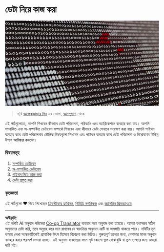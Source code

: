 <!--
CO_OP_TRANSLATOR_METADATA:
{
  "original_hash": "abc3309ab41bc5a7846f70ee1a055838",
  "translation_date": "2025-08-27T08:19:17+00:00",
  "source_file": "2-Working-With-Data/README.md",
  "language_code": "bn"
}
-->
# ডেটা নিয়ে কাজ করা

![ডেটার প্রতি ভালোবাসা](../../../translated_images/data-love.a22ef29e6742c852505ada062920956d3d7604870b281a8ca7c7ac6f37381d5a.bn.jpg)
> ছবি <a href="https://unsplash.com/@swimstaralex?utm_source=unsplash&utm_medium=referral&utm_content=creditCopyText">আলেকজান্ডার সিন</a> এর তোলা, <a href="https://unsplash.com/s/photos/data?utm_source=unsplash&utm_medium=referral&utm_content=creditCopyText">আনস্প্ল্যাশ</a> থেকে

এই পাঠগুলোতে, আপনি শিখবেন কীভাবে ডেটা পরিচালনা, পরিবর্তন এবং অ্যাপ্লিকেশনে ব্যবহার করা যায়। আপনি সম্পর্কিত এবং অ-সম্পর্কিত ডেটাবেস সম্পর্কে শিখবেন এবং কীভাবে ডেটা সেখানে সংরক্ষণ করা যায়। আপনি পাইথন ব্যবহার করে ডেটা পরিচালনার মৌলিক বিষয়গুলো শিখবেন এবং পাইথন ব্যবহার করে ডেটা পরিচালনা ও বিশ্লেষণের বিভিন্ন উপায় আবিষ্কার করবেন।

### বিষয়সমূহ

1. [সম্পর্কিত ডেটাবেস](05-relational-databases/README.md)
2. [অ-সম্পর্কিত ডেটাবেস](06-non-relational/README.md)
3. [পাইথন নিয়ে কাজ করা](07-python/README.md)
4. [ডেটা প্রস্তুত করা](08-data-preparation/README.md)

### কৃতজ্ঞতা

এই পাঠগুলো ❤️ দিয়ে লিখেছেন [ক্রিস্টোফার হ্যারিসন](https://twitter.com/geektrainer), [দিমিত্রি সশনিকভ](https://twitter.com/shwars) এবং [জ্যাসমিন গ্রিনঅ্যাওয়ে](https://twitter.com/paladique)

---

**অস্বীকৃতি**:  
এই নথিটি AI অনুবাদ পরিষেবা [Co-op Translator](https://github.com/Azure/co-op-translator) ব্যবহার করে অনুবাদ করা হয়েছে। আমরা যথাসম্ভব সঠিক অনুবাদের চেষ্টা করি, তবে অনুগ্রহ করে মনে রাখবেন যে স্বয়ংক্রিয় অনুবাদে ত্রুটি বা অসঙ্গতি থাকতে পারে। নথিটির মূল ভাষায় লেখা সংস্করণটিকেই প্রামাণিক উৎস হিসেবে বিবেচনা করা উচিত। গুরুত্বপূর্ণ তথ্যের জন্য, পেশাদার মানব অনুবাদ ব্যবহার করার পরামর্শ দেওয়া হচ্ছে। এই অনুবাদ ব্যবহারের ফলে সৃষ্ট কোনো ভুল বোঝাবুঝি বা ভুল ব্যাখ্যার জন্য আমরা দায়ী নই।